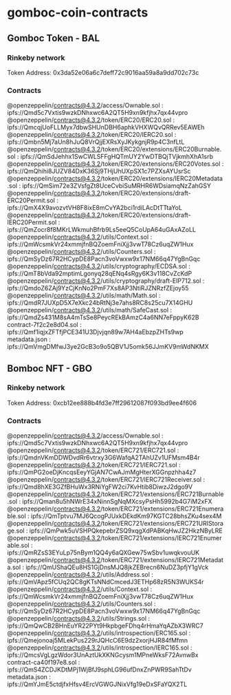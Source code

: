 # gomboc-coin-contracts

## Gomboc Token - BAL

### Rinkeby network

Token Address: 0x3da52e06a6c7deff72c9016aa59a8a9dd702c73c

### Contracts

@openzeppelin/contracts@4.3.2/access/Ownable.sol : 
ipfs://Qmd5c7Vxtis9wzkDNhxwc6A2QT5H9xn9kfjhx7qx44vpro
@openzeppelin/contracts@4.3.2/token/ERC20/ERC20.sol : 
ipfs://QmcqjUoFLLMyx7dbwSHUnDBH6aphkVHXWQvQRRev5EAWEh
@openzeppelin/contracts@4.3.2/token/ERC20/IERC20.sol : 
ipfs://Qmbn5Mj7aUn8hJuQ8VrQjjEXRsXyJKykgnjR9p4C3nfLtL
@openzeppelin/contracts@4.3.2/token/ERC20/extensions/ERC20Burnable.sol : 
ipfs://QmSdJehhx1SwCWLSFFgHQTmUY2YwDTBQjTVjkmhXhA1srb
@openzeppelin/contracts@4.3.2/token/ERC20/extensions/ERC20Votes.sol : 
ipfs://QmQhihi8JUZV84DxK36Sj9THjUhUXpSX1c7PZXsAYUsrSc
@openzeppelin/contracts@4.3.2/token/ERC20/extensions/IERC20Metadata.sol : 
ipfs://QmSim72e3ZVsfgZt8UceCvbiSuMRHR6WDsiamqNzZahGSY
@openzeppelin/contracts@4.3.2/token/ERC20/extensions/draft-ERC20Permit.sol : 
ipfs://QmX4X9avozvtVH8F8ixE8mCvYA2bci1rdiLAcDtTTtaYoL
@openzeppelin/contracts@4.3.2/token/ERC20/extensions/draft-IERC20Permit.sol : 
ipfs://QmZocr8f8MKrLWkmuhBfrb9Ls5eeQ5CoUpA64uGAxAZoLL
@openzeppelin/contracts@4.3.2/utils/Context.sol : 
ipfs://QmWcsmkVr24xmmjfnBQZoemFniXjj3vwT78Cz6uqZW1Hux
@openzeppelin/contracts@4.3.2/utils/Counters.sol : 
ipfs://QmSyDz67R2HCypDE8Pacn3voVwxw9x17NM66q47YgBnGqc
@openzeppelin/contracts@4.3.2/utils/cryptography/ECDSA.sol : 
ipfs://QmT8bVda92mptimLgonyq28qENq4sRgy6K3v118CvZcKdP
@openzeppelin/contracts@4.3.2/utils/cryptography/draft-EIP712.sol : 
ipfs://QmdoZ6ZAj9YzCjKnNo2PmF7Xs8AP3NtiRJZNRzfZEjoy55
@openzeppelin/contracts@4.3.2/utils/math/Math.sol : 
ipfs://QmdR7JUXpD5X7eXkc24bRtNj3e7ahs8RC8s25cu7X14GHU
@openzeppelin/contracts@4.3.2/utils/math/SafeCast.sol : 
ipfs://QmdZs431M8sA4mTsSe8PeycREkBAmzC4a6NN7eFppyK62B
contract-7f2c2e8d04.sol : 
ipfs://Qmf1iqjxZFTfjPCE341U3Djvjqn89w7AH4aEbzpZHTs9wp
metadata.json : 
ipfs://QmVmgDMfwJ3ye2GcB3o9o5QBV1J5omk56JJmKV9mWdNKMX


## Bomboc NFT - GBO

### Rinkeby network

Token Address: 0xcb12ee888b4fd3e7ff29612087f093bd9ee4f606

### Contracts

@openzeppelin/contracts@4.3.2/access/Ownable.sol : 
ipfs://Qmd5c7Vxtis9wzkDNhxwc6A2QT5H9xn9kfjhx7qx44vpro
@openzeppelin/contracts@4.3.2/token/ERC721/ERC721.sol : 
ipfs://QmdnVKmDDWDvdRr6vtrxy3G6WafqA2TAhUZv1UFMsm4B4r
@openzeppelin/contracts@4.3.2/token/ERC721/IERC721.sol : 
ipfs://QmPG2oeDjKncqsEeyYGjAN7CwAJmMgHterXGGnpzhha4z7
@openzeppelin/contracts@4.3.2/token/ERC721/IERC721Receiver.sol : 
ipfs://Qmd8hXE3GZfBHuWx3RNiYgFW2ci7KvHtib8DiwzJ2dgo9V
@openzeppelin/contracts@4.3.2/token/ERC721/extensions/ERC721Burnable.sol : 
ipfs://Qman8u5hNWrE34xNinnSgNqMXcsyPsHh5992b4G7iM2xFX
@openzeppelin/contracts@4.3.2/token/ERC721/extensions/ERC721Enumerable.sol : 
ipfs://QmTptvu7MJ6QcogPJUxkDEkdKm97KGTC28bhsZKu4sex4M
@openzeppelin/contracts@4.3.2/token/ERC721/extensions/ERC721URIStorage.sol : 
ipfs://QmPwk5uVSHPQkepebrZSQ9xqgXdPABKqHwJZ2HkzNByLRE
@openzeppelin/contracts@4.3.2/token/ERC721/extensions/IERC721Enumerable.sol : 
ipfs://QmRZsS3EYuLp75nBym1QQ4y6aQXGew75wSbv1uwqkvouUK
@openzeppelin/contracts@4.3.2/token/ERC721/extensions/IERC721Metadata.sol : 
ipfs://QmUShaQEu8HS1GjDnsMJQ8jkZEBrecn6NuDZ3pfjY1gVck
@openzeppelin/contracts@4.3.2/utils/Address.sol : 
ipfs://QmVApz5fCUq2QC8gKTsNNdCmcedJ3ETHp68zR5N3WUKS4r
@openzeppelin/contracts@4.3.2/utils/Context.sol : 
ipfs://QmWcsmkVr24xmmjfnBQZoemFniXjj3vwT78Cz6uqZW1Hux
@openzeppelin/contracts@4.3.2/utils/Counters.sol : 
ipfs://QmSyDz67R2HCypDE8Pacn3voVwxw9x17NM66q47YgBnGqc
@openzeppelin/contracts@4.3.2/utils/Strings.sol : 
ipfs://QmQwCB2BHnEuYR22PYt9HkpbgeFDhq4rHmaYqAZbX3WRC7
@openzeppelin/contracts@4.3.2/utils/introspection/ERC165.sol : 
ipfs://Qmejonoaj5MLekPus229rJQHcC6E9dz2xorjHJR84fMfmn
@openzeppelin/contracts@4.3.2/utils/introspection/IERC165.sol : 
ipfs://QmcsVgLgzWdor3UnAztUkXKNGcysm1MPneWksF72AvnwBx
contract-ca40f197e8.sol : 
ipfs://QmS4ZCDJKDtMPj1WjBfJ9sphLG96ufDnxZnPWR9SahTtDv
metadata.json : 
ipfs://QmYJmE5ctdjfxHfsv4ErcVGWGJNixVfg19eDxSFaYQX2TL